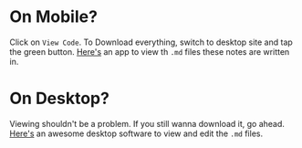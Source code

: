# On Mobile?
Click on `View Code`. To Download everything, switch to desktop site and tap the green button. [Here's](https://play.google.com/store/apps/details?id=com.ryeeeeee.markdownx&hl=en) an app to view th `.md` files these notes are written in.

# On Desktop? 
Viewing shouldn't be a problem. If you still wanna download it, go ahead. [Here's](https://typora.io/) an awesome desktop software to view and edit the `.md` files.
